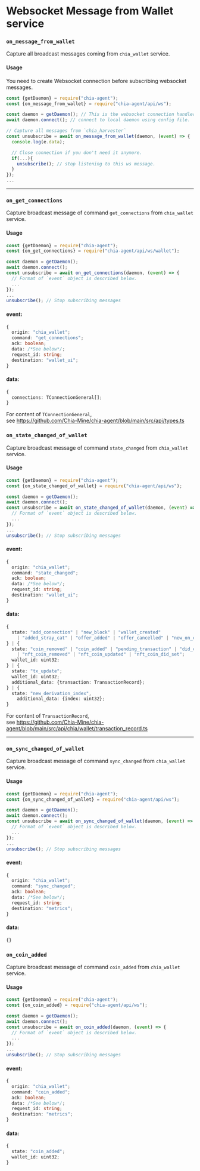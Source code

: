 # Websocket Message from Wallet service

### `on_message_from_wallet`
Capture all broadcast messages coming from `chia_wallet` service.

#### Usage
You need to create Websocket connection before subscribing websocket messages.
```js
const {getDaemon} = require("chia-agent");
const {on_message_from_wallet} = require("chia-agent/api/ws");

const daemon = getDaemon(); // This is the websocket connection handler
await daemon.connect(); // connect to local daemon using config file.

// Capture all messages from `chia_harvester`
const unsubscribe = await on_message_from_wallet(daemon, (event) => {
  console.log(e.data);

  // Close connection if you don't need it anymore.
  if(...){
    unsubscribe(); // stop listening to this ws message.
  }
});
...
```

---

### `on_get_connections`
Capture broadcast message of command `get_connections` from `chia_wallet` service.

#### Usage
```typescript
const {getDaemon} = require("chia-agent");
const {on_get_connections} = require("chia-agent/api/ws/wallet");

const daemon = getDaemon();
await daemon.connect();
const unsubscribe = await on_get_connections(daemon, (event) => {
  // Format of `event` object is described below.
  ...
});
...
unsubscribe(); // Stop subscribing messages
```

#### event:
```typescript
{
  origin: "chia_wallet";
  command: "get_connections";
  ack: boolean;
  data: /*See below*/;
  request_id: string;
  destination: "wallet_ui";
}
```
#### data:
```typescript
{
  connections: TConnectionGeneral[];
}
```
For content of `TConnectionGeneral`,  
see https://github.com/Chia-Mine/chia-agent/blob/main/src/api/types.ts

### `on_state_changed_of_wallet`
Capture broadcast message of command `state_changed` from `chia_wallet` service.

#### Usage
```typescript
const {getDaemon} = require("chia-agent");
const {on_state_changed_of_wallet} = require("chia-agent/api/ws");

const daemon = getDaemon();
await daemon.connect();
const unsubscribe = await on_state_changed_of_wallet(daemon, (event) => {
  // Format of `event` object is described below.
  ...
});
...
unsubscribe(); // Stop subscribing messages
```

#### event:
```typescript
{
  origin: "chia_wallet";
  command: "state_changed";
  ack: boolean;
  data: /*See below*/;
  request_id: string;
  destination: "wallet_ui";
}
```
#### data:
```typescript
{
  state: "add_connection" | "new_block" | "wallet_created"
    | "added_stray_cat" | "offer_added" | "offer_cancelled" | "new_on_chain_notification";
} | {
  state: "coin_removed" | "coin_added" | "pending_transaction" | "did_coin_added" | "nft_coin_added"
    | "nft_coin_removed" | "nft_coin_updated" | "nft_coin_did_set";
  wallet_id: uint32;
} | {
  state: "tx_update";
  wallet_id: uint32;
  additional_data: {transaction: TransactionRecord};
} | {
  state: "new_derivation_index",
    additional_data: {index: uint32};
}
```
For content of `TransactionRecord`,  
see https://github.com/Chia-Mine/chia-agent/blob/main/src/api/chia/wallet/transaction_record.ts

---

### `on_sync_changed_of_wallet`
Capture broadcast message of command `sync_changed` from `chia_wallet` service.

#### Usage
```typescript
const {getDaemon} = require("chia-agent");
const {on_sync_changed_of_wallet} = require("chia-agent/api/ws");

const daemon = getDaemon();
await daemon.connect();
const unsubscribe = await on_sync_changed_of_wallet(daemon, (event) => {
  // Format of `event` object is described below.
  ...
});
...
unsubscribe(); // Stop subscribing messages
```

#### event:
```typescript
{
  origin: "chia_wallet";
  command: "sync_changed";
  ack: boolean;
  data: /*See below*/;
  request_id: string;
  destination: "metrics";
}
```
#### data:
```typescript
{}
```

### `on_coin_added`
Capture broadcast message of command `coin_added` from `chia_wallet` service.

#### Usage
```typescript
const {getDaemon} = require("chia-agent");
const {on_coin_added} = require("chia-agent/api/ws");

const daemon = getDaemon();
await daemon.connect();
const unsubscribe = await on_coin_added(daemon, (event) => {
  // Format of `event` object is described below.
  ...
});
...
unsubscribe(); // Stop subscribing messages
```

#### event:
```typescript
{
  origin: "chia_wallet";
  command: "coin_added";
  ack: boolean;
  data: /*See below*/;
  request_id: string;
  destination: "metrics";
}
```
#### data:
```typescript
{
  state: "coin_added";
  wallet_id: uint32;
}
```
